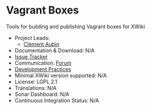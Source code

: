 # Vagrant Boxes

Tools for building and publishing Vagrant boxes for XWiki

* Project Leads:
  * [Clément Aubin](http://www.xwiki.org/xwiki/bin/view/XWiki/caubin)
* Documentation & Download: N/A
* [Issue Tracker](http://jira.xwiki.org/browse/VAGRANT)
* Communication: [Forum](http://dev.xwiki.org/xwiki/bin/view/Community/Discuss)
* [Development Practices](http://dev.xwiki.org)
* Minimal XWiki version supported: N/A
* License: LGPL 2.1
* Translations: N/A
* Sonar Dashboard: N/A
* Continuous Integration Status: N/A
